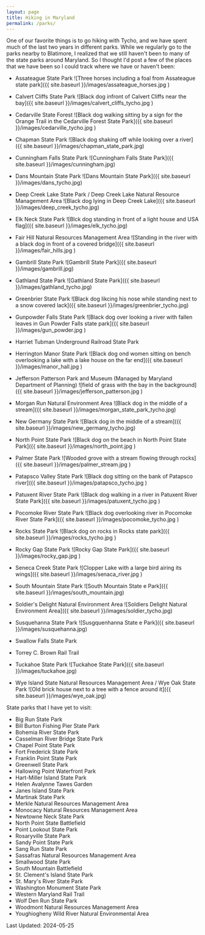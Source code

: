 ```yaml
---
layout: page
title: Hiking in Maryland
permalink: /parks/
---
```


One of our favorite things is to go hiking with Tycho, and we have spent much of the last two years in different parks.  While we regularly go to the parks nearby to Blatimore, I realized that we still haven't been to many of the state parks around Maryland. So I thought I'd post a few of the places that we have been so I could track where we have or haven't been:

* Assateague State Park
![Three horses including a foal from Assateague state park]({{ site.baseurl }}/images/assateague_horses.jpg )

* Calvert Cliffs State Park
![Black dog infront of Calvert Cliffs near the bay]({{ site.baseurl }}/images/calvert_cliffs_tycho.jpg )

* Cedarville State Forest
![Black dog walking sitting by a sign for the Orange Trail in the Cedarville Forest State Park]({{ site.baseurl }}/images/cedarville_tycho.jpg )

* Chapman State Park
![Black dog shaking off while looking over a river]({{ site.baseurl }}/images/chapman_state_park.jpg)

* Cunningham Falls State Park
![Cunningham Falls State Park]({{ site.baseurl }}/images/cunningham.jpg)

* Dans Mountain State Park
![Dans Mountain State Park]({{ site.baseurl }}/images/dans_tycho.jpg)

* Deep Creek Lake State Park / Deep Creek Lake Natural Resource Management Area
![Black dog lying in Deep Creek Lake]({{ site.baseurl }}/images/deep_creek_tycho.jpg)


* Elk Neck State Park
![Blck dog standing in front of a light house and USA flag]({{ site.baseurl }}/images/elk_tycho.jpg)

* Fair Hill Natural Resources Management Area
![Standing in the river with a black dog in front of a covered bridge]({{ site.baseurl }}/images/fair_hills.jpg )

* Gambrill State Park
![Gambrill State Park]({{ site.baseurl }}/images/gambrill.jpg)

* Gathland State Park
![Gathland State Park]({{ site.baseurl }}/images/gathland_tycho.jpg)

* Greenbrier State Park
![Black dog likcing his nose while standing next to a snow covered lack]({{ site.baseurl }}/images/greenbrier_tycho.jpg)


* Gunpowder Falls State Park
![Black dog over looking a river with fallen leaves in Gun Powder Falls state park]({{ site.baseurl }}/images/gun_powder.jpg )

* Harriet Tubman Underground Railroad State Park

* Herrington Manor State Park
![Black dog ond women sitting on bench overlooking a lake with a lake house on the far end]({{ site.baseurl }}/images/manor_hall.jpg )

* Jefferson Patterson Park and Museum (Managed by Maryland Department of Planning)
![field of grass with the bay in the background]({{ site.baseurl }}/images/jefferson_patterson.jpg )

* Morgan Run Natural Environment Area
![Black dog in the middle of a stream]({{ site.baseurl }}/images/morgan_state_park_tycho.jpg)

* New Germany State Park
![Black dog in the middle of a stream]({{ site.baseurl }}/images/new_germany_tycho.jpg)


* North Point State Park
![Black dog on the beach in North Point State Park]({{ site.baseurl }}/images/north_point.jpg )

* Palmer State Park
![Wooded grove with a stream flowing through rocks]({{ site.baseurl }}/images/palmer_stream.jpg )


* Patapsco Valley State Park
![Black dog sitting on the bank of Patapsco river]({{ site.baseurl }}/images/patapsco_tycho.jpg )

* Patuxent River State Park
![Black dog walking in a river in Patuxent River State Park]({{ site.baseurl }}/images/patuxent_tycho.jpg )

* Pocomoke River State Park
![Black dog overlooking river in Pocomoke River State Park]({{ site.baseurl }}/images/pocomoke_tycho.jpg )

* Rocks State Park
![Black dog on rocks in Rocks state park]({{ site.baseurl }}/images/rocks_tycho.jpg )

* Rocky Gap State Park
![Rocky Gap State Park]({{ site.baseurl }}/images/rocky_gap.jpg )


* Seneca Creek State Park
![Clopper Lake with a large bird airing its wings]({{ site.baseurl }}/images/senaca_river.jpg )

* South Mountain State Park
![South Mountain State e Park]({{ site.baseurl }}/images/south_mountain.jpg)

* Soldier's Delight Natural Environment Area
![Soldiers Delight Natural Environment Area]({{ site.baseurl }}/images/soldier_tycho.jpg)


* Susquehanna State Park
![Susgquenhanna State e Park]({{ site.baseurl }}/images/susquehanna.jpg)

* Swallow Falls State Park

* Torrey C. Brown Rail Trail

* Tuckahoe State Park
![Tuckahoe State Park]({{ site.baseurl }}/images/tuckahoe.jpg)


* Wye Island State Natural Resources Management Area / Wye Oak State Park
![Old brick house next to a tree with a fence around it]({{ site.baseurl }}/images/wye_oak.jpg)



State parks that I have yet to visit:
 
* Big Run State Park
* Bill Burton Fishing Pier State Park
* Bohemia River State Park
* Casselman River Bridge State Park
* Chapel Point State Park
* Fort Frederick State Park
* Franklin Point State Park
* Greenwell State Park
* Hallowing Point Waterfront Park
* Hart-Miller Island State Park
* Helen Avalynne Tawes Garden
* Janes Island State Park
* Martinak State Park
* Merkle Natural Resources Management Area
* Monocacy Natural Resources Management Area
* Newtowne Neck State Park
* North Point State Battlefield
* Point Lookout State Park
* Rosaryville State Park
* Sandy Point State Park
* Sang Run State Park
* Sassafras Natural Resources Management Area
* Smallwood State Park
* South Mountain Battlefield
* St. Clement's Island State Park
* St. Mary's River State Park
* Washington Monument State Park
* Western Maryland Rail Trail
* Wolf Den Run State Park
* Woodmont Natural Resources Management Area
* Youghiogheny Wild River Natural Environmental Area


Last Updated: 2024-05-25
